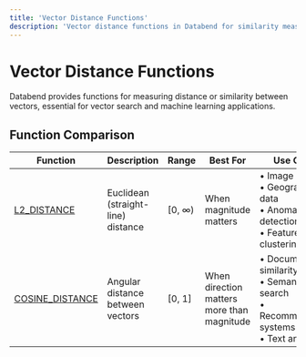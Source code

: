 ```yaml
---
title: 'Vector Distance Functions'
description: 'Vector distance functions in Databend for similarity measurement'
---
```



# Vector Distance Functions

Databend provides functions for measuring distance or similarity between vectors, essential for vector search and machine learning applications.

## Function Comparison
| Function | Description | Range | Best For | Use Cases |
|----------|-------------|-------|----------|-----------|
| [L2_DISTANCE](01-vector-l2-distance.md) | Euclidean (straight-line) distance | [0, ∞) | When magnitude matters | • Image similarity<br/>• Geographical data<br/>• Anomaly detection<br/>• Feature-based clustering |
| [COSINE_DISTANCE](00-vector-cosine-distance.md) | Angular distance between vectors | [0, 1] | When direction matters more than magnitude | • Document similarity<br/>• Semantic search<br/>• Recommendation systems<br/>• Text analysis |
